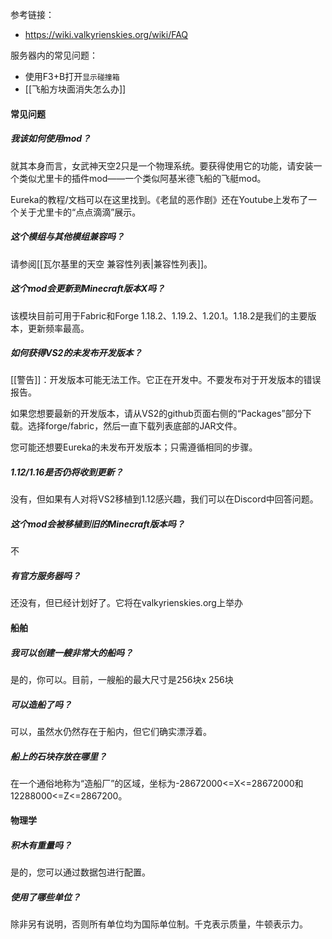 参考链接：
- https://wiki.valkyrienskies.org/wiki/FAQ

服务器内的常见问题：
- 使用F3+B打开`显示碰撞箱`
- [[飞船方块面消失怎么办]]
#### 常见问题

##### 我该如何使用mod？
就其本身而言，女武神天空2只是一个物理系统。要获得使用它的功能，请安装一个类似尤里卡的插件mod——一个类似阿基米德飞船的飞艇mod。

Eureka的教程/文档可以在这里找到。《老鼠的恶作剧》还在Youtube上发布了一个关于尤里卡的“点点滴滴”展示。
##### 这个模组与其他模组兼容吗？
请参阅[[瓦尔基里的天空 兼容性列表|兼容性列表]]。
##### 这个mod会更新到Minecraft版本X吗？
该模块目前可用于Fabric和Forge 1.18.2、1.19.2、1.20.1。1.18.2是我们的主要版本，更新频率最高。
##### 如何获得VS2的未发布开发版本？
[[警告]]：开发版本可能无法工作。它正在开发中。不要发布对于开发版本的错误报告。

如果您想要最新的开发版本，请从VS2的github页面右侧的“Packages”部分下载。选择forge/fabric，然后一直下载列表底部的JAR文件。

您可能还想要Eureka的未发布开发版本；只需遵循相同的步骤。
##### 1.12/1.16是否仍将收到更新？
没有，但如果有人对将VS2移植到1.12感兴趣，我们可以在Discord中回答问题。
##### 这个mod会被移植到旧的Minecraft版本吗？
不
##### 有官方服务器吗？
还没有，但已经计划好了。它将在valkyrienskies.org上举办

#### 船舶
##### 我可以创建一艘非常大的船吗？
是的，你可以。目前，一艘船的最大尺寸是256块x 256块

##### 可以造船了吗？
可以，虽然水仍然存在于船内，但它们确实漂浮着。

##### 船上的石块存放在哪里？
在一个通俗地称为“造船厂”的区域，坐标为-28672000<=X<=28672000和12288000<=Z<=2867200。
#### 物理学
##### 积木有重量吗？
是的，您可以通过数据包进行配置。
##### 使用了哪些单位？
除非另有说明，否则所有单位均为国际单位制。千克表示质量，牛顿表示力。